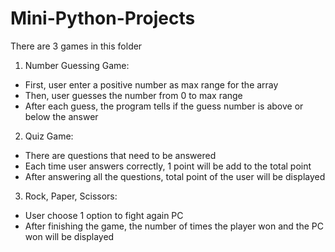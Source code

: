 # Mini-Python-Projects

There are 3 games in this folder
1. Number Guessing Game:
* First, user enter a positive number as max range for the array
* Then, user guesses the number from 0 to max range
* After each guess, the program tells if the guess number is above or below the answer

2. Quiz Game:
* There are questions that need to be answered
* Each time user answers correctly, 1 point will be add to the total point
* After answering all the questions, total point of the user will be displayed

3. Rock, Paper, Scissors:
* User choose 1 option to fight again PC
* After finishing the game, the number of times the player won and the PC won will be displayed
